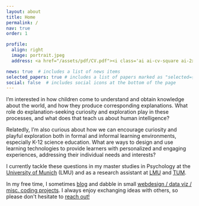 ```yaml
---
layout: about
title: Home
permalink: /
nav: true
order: 1

profile:
  align: right
  image: portrait.jpeg
  address: <a href="/assets/pdf/CV.pdf"><i class='ai ai-cv-square ai-2x'></i></a> <a href="mailto:adaniabutto@gmail.com"><i class='fas fa-envelope fa-2x'></i></a> <a href="https://github.com/adaniabutto"><i class='fab fa-github fa-2x'></i></a><br><br>adaniabutto[at]gmail[dot]com

news: true  # includes a list of news items
selected_papers: true # includes a list of papers marked as "selected={true}"
social: false  # includes social icons at the bottom of the page
---
```

I’m interested in how children come to understand and obtain knowledge about the world, and how they produce corresponding explanations. What role do explanation-seeking curiosity and exploration play in these processes, and what does that teach us about human intelligence?

Relatedly, I’m also curious about how we can encourage curiosity and playful exploration both in formal and informal learning environments, especially K-12 science education. What are ways to design and use learning technologies to provide learners with personalized and engaging experiences, addressing their individual needs and interests?

I currently tackle these questions in my master studies in Psychology at the <a href="https://www.lmu.de/en/about-lmu/index.html">University of Munich</a> (LMU) and as a research assistant at <a href="https://www.psy.lmu.de/epp/forschung/explore/index.html" target="_blank">LMU</a> and <a href="https://www.edu.sot.tum.de/en/fil/home/" target="_blank">TUM</a>.

In my free time, I sometimes <a href="/writings/">blog</a> and dabble in small <a href="https://github.com/adaniabutto">webdesign / data viz / misc. coding projects</a>. I always enjoy exchanging ideas with others, so please don't hesitate to <a href="mailto:adaniabutto@gmail.com">reach out!</a><br><br>
